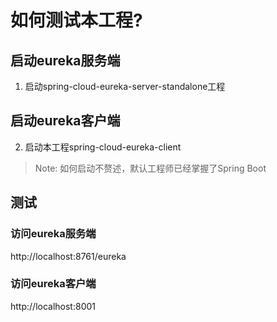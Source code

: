# 如何测试本工程?

## 启动eureka服务端
1. 启动spring-cloud-eureka-server-standalone工程
## 启动eureka客户端
2. 启动本工程spring-cloud-eureka-client

> Note: 如何启动不赘述，默认工程师已经掌握了Spring Boot

## 测试
### 访问eureka服务端
http://localhost:8761/eureka
### 访问eureka客户端
http://localhost:8001
